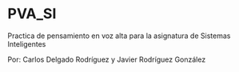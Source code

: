 # PVA_SI
Practica de pensamiento en voz alta para la asignatura de Sistemas Inteligentes

Por: Carlos Delgado Rodríguez y Javier Rodríguez González
